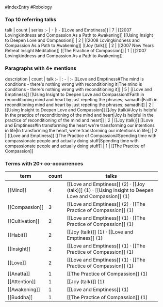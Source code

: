 #IndexEntry #Robology

### Top 10 referring talks
talk | count | series
:- | - |: -
[[Love and Emptiness]] | 7 | [[2007 Lovingkindness and Compassion As a Path to Awakening]]
[[Using Insight to Deepen Love and Compassion]] | 2 | [[2008 Lovingkindness and Compassion As a Path to Awakening]]
[[Joy (talk)]] | 2 | [[2007 New Years Retreat Insight Meditation]]
[[The Practice of Compassion]] | 1 | [[2007 Lovingkindness and Compassion As a Path to Awakening]]

### Paragraphs with 4+ mentions
description | count | talk
:- | : - | :-
[[Love and Emptiness#The mind is conditions - there's nothing wrong with reconditioning it\|The mind is conditions - there's nothing wrong with reconditioning it]] | 5 | [[Love and Emptiness]]
[[Using Insight to Deepen Love and Compassion#Faith in reconditioning mind and heart by just repeting the phrases; samadhi\|Faith in reconditioning mind and heart by just repeting the phrases; samadhi]] | 2 | [[Using Insight to Deepen Love and Compassion]]
[[Joy (talk)#Joy is helpful in the practice of reconditioning of the mind and heart\|Joy is helpful in the practice of reconditioning of the mind and heart]] | 2 | [[Joy (talk)]]
[[Love and Emptiness#In transforming the heart we're transforming our intentions in life\|In transforming the heart, we're transforming our intentions in life]] | 2 | [[Love and Emptiness]]
[[The Practice of Compassion#Spending time with compassionate people and actually doing stuff\|Spending time with compassionate people and actually doing stuff]] | 1 | [[The Practice of Compassion]]

### Terms with 20+ co-occurrences
term | count | talks
-|-|-
[[Mind]] | 4 | <span class="counts">[[Love and Emptiness]] (2) · [[Joy (talk)]] (1) · [[Using Insight to Deepen Love and Compassion]] (1)</span> 
[[Compassion]] | 3 | <span class="counts">[[Love and Emptiness]] (2) · [[The Practice of Compassion]] (1)</span> 
[[Cultivation]] | 2 | <span class="counts">[[Love and Emptiness]] (1) · [[The Practice of Compassion]] (1)</span> 
[[Habit]] | 2 | <span class="counts">[[Joy (talk)]] (1) · [[Love and Emptiness]] (1)</span> 
[[Insight]] | 2 | <span class="counts">[[Love and Emptiness]] (1) · [[The Practice of Compassion]] (1)</span> 
[[Love]] | 2 | <span class="counts">[[Love and Emptiness]] (1) · [[The Practice of Compassion]] (1)</span> 
[[Anatta]] | 1 | <span class="counts">[[The Practice of Compassion]] (1)</span> 
[[Attention]] | 1 | <span class="counts">[[Joy (talk)]] (1)</span> 
[[Awakening]] | 1 | <span class="counts">[[Love and Emptiness]] (1)</span> 
[[Buddha]] | 1 | <span class="counts">[[The Practice of Compassion]] (1)</span> 

